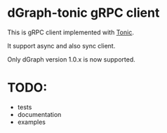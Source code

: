 # dGraph-tonic gRPC client

This is gRPC client implemented with [Tonic](https://github.com/hyperium/tonic).
 
It support async and also sync client.

Only dGraph version 1.0.x is now supported.

# TODO:
- tests
- documentation
- examples